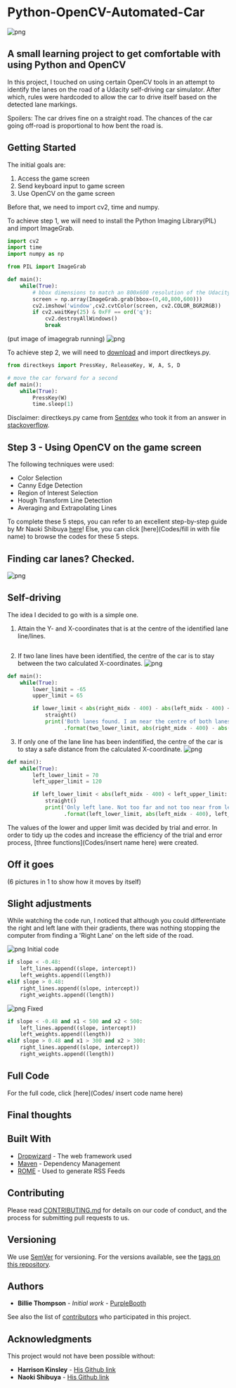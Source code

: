 # Python-OpenCV-Automated-Car

![png](Images/output_6_0.png)

## A small learning project to get comfortable with using Python and OpenCV
In this project, I touched on using certain 
OpenCV tools in an attempt to identify the lanes on the road of a Udacity self-driving car simulator. After which, rules were hardcoded to allow the car to drive itself based on the detected lane markings.
  
Spoilers: The car drives fine on a straight road. The chances of the car going off-road is proportional to how bent the road is.

## Getting Started
The initial goals are:
1) Access the game screen
2) Send keyboard input to game screen
3) Use OpenCV on the game screen

Before that, we need to import cv2, time and numpy.

To achieve step 1, we will need to install the Python Imaging Library(PIL) and import ImageGrab.
```python
import cv2
import time
import numpy as np

from PIL import ImageGrab

def main():
    while(True):
        # bbox dimensions to match an 800x600 resolution of the Udacity self-driving car simulator in windowed mode   
        screen = np.array(ImageGrab.grab(bbox=(0,40,800,600)))
        cv2.imshow('window',cv2.cvtColor(screen, cv2.COLOR_BGR2RGB))
        if cv2.waitKey(25) & 0xFF == ord('q'):
            cv2.destroyAllWindows()
            break
```
(put image of imagegrab running)
![png](Images/output_6_0.png)

To achieve step 2, we will need to [download](directkeys.py) and import directkeys.py.
```python
from directkeys import PressKey, ReleaseKey, W, A, S, D

# move the car forward for a second
def main():
    while(True):
        PressKey(W)
        time.sleep(1)
```
Disclaimer: directkeys.py came from [Sentdex](https://pythonprogramming.net/direct-input-game-python-plays-gta-v/) who took it from an answer in [stackoverflow](https://stackoverflow.com/questions/14489013/simulate-python-keypresses-for-controlling-a-game).

## Step 3 - Using OpenCV on the game screen
The following techniques were used:

- Color Selection
- Canny Edge Detection
- Region of Interest Selection
- Hough Transform Line Detection
- Averaging and Extrapolating Lines

To complete these 5 steps, you can refer to an excellent step-by-step guide by Mr Naoki Shibuya [here](https://github.com/naokishibuya/car-finding-lane-lines)! Else, you can click [here](Codes/fill in with file name) to browse the codes for these 5 steps. 

## Finding car lanes? Checked.
![png](images/output_6_0.png)

## Self-driving
The idea I decided to go with is a simple one. 
1) Attain the Y- and X-coordinates that is at the centre of the identified lane line/lines.
```python

```
2) If two lane lines have been identified, the centre of the car is to stay between the two calculated X-coordinates.
![png]()
```python
def main():
    while(True):
        lower_limit = -65
        upper_limit = 65

        if lower_limit < abs(right_midx - 400) - abs(left_midx - 400) < upper_limit:
            straight()
            print('Both lanes found. I am near the centre of both lanes, going straight. {} < {}value < {}'
                  .format(two_lower_limit, abs(right_midx - 400) - abs(left_midx - 400), two_upper_limit))
```

3) If only one of the lane line has been indentified, the centre of the car is to stay a safe distance from the calculated X-coordinate.
![png]()
```python
def main():
    while(True):
        left_lower_limit = 70
        left_upper_limit = 120

        if left_lower_limit < abs(left_midx - 400) < left_upper_limit:
            straight()
            print('Only left lane. Not too far and not too near from left lane, going straight. {} < {}value < {}'
                  .format(left_lower_limit, abs(left_midx - 400), left_upper_limit))
```
The values of the lower and upper limit was decided by trial and error. In order to tidy up the codes and increase the efficiency of the trial and error process, [three functions](Codes/insert name here) were created.

## Off it goes
(6 pictures in 1 to show how it moves by itself)

## Slight adjustments
While watching the code run, I noticed that although you could differentiate the right and left lane with their gradients, there was nothing stopping the computer from finding a 'Right Lane' on the left side of the road. 

![png](Images/right_lane_found_on_left_side.png)
Initial code
```python
if slope < -0.48: 
    left_lines.append((slope, intercept))
    left_weights.append((length))
elif slope > 0.48:
    right_lines.append((slope, intercept))
    right_weights.append((length))
```
![png](Images/right_lane_found_on_left_side_fixed.png)
Fixed
```python
if slope < -0.48 and x1 < 500 and x2 < 500: 
    left_lines.append((slope, intercept))
    left_weights.append((length))
elif slope > 0.48 and x1 > 300 and x2 > 300:
    right_lines.append((slope, intercept))
    right_weights.append((length))
```

## Full Code
For the full code, click [here](Codes/ insert code name here)

## Final thoughts


## Built With

* [Dropwizard](http://www.dropwizard.io/1.0.2/docs/) - The web framework used
* [Maven](https://maven.apache.org/) - Dependency Management
* [ROME](https://rometools.github.io/rome/) - Used to generate RSS Feeds

## Contributing

Please read [CONTRIBUTING.md](https://gist.github.com/PurpleBooth/b24679402957c63ec426) for details on our code of conduct, and the process for submitting pull requests to us.

## Versioning

We use [SemVer](http://semver.org/) for versioning. For the versions available, see the [tags on this repository](https://github.com/your/project/tags). 

## Authors

* **Billie Thompson** - *Initial work* - [PurpleBooth](https://github.com/PurpleBooth)

See also the list of [contributors](https://github.com/your/project/contributors) who participated in this project.



## Acknowledgments
This project would not have been possible without:
* **Harrison Kinsley** - [His Github link](https://github.com/Sentdex/)
* **Naoki Shibuya** - [His Github link](https://github.com/naokishibuya)


